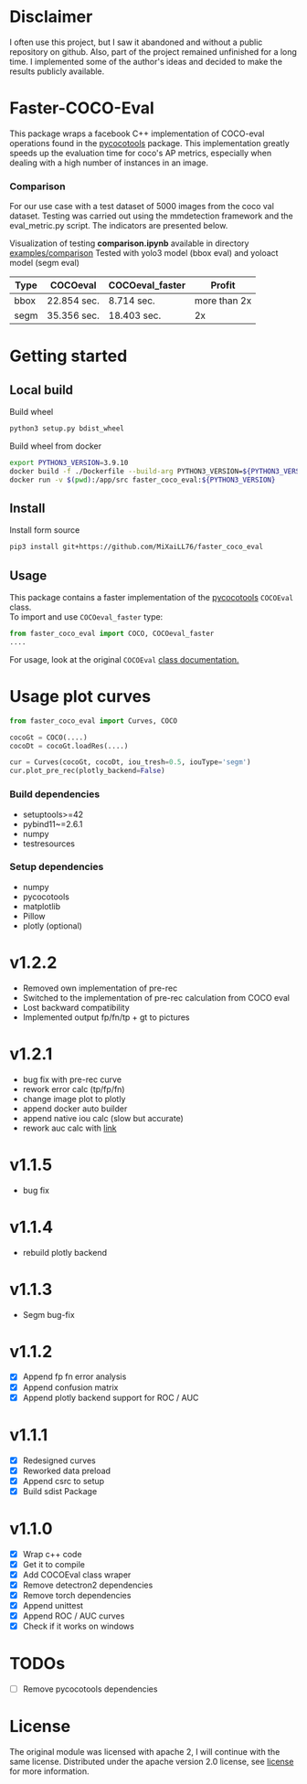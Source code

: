 # Disclaimer
I often use this project, but I saw it abandoned and without a public repository on github.
Also, part of the project remained unfinished for a long time. I implemented some of the author's ideas and decided to make the results publicly available.

# Faster-COCO-Eval 
This package wraps a facebook C++ implementation of COCO-eval operations found in the 
[pycocotools](https://github.com/cocodataset/cocoapi/tree/master/PythonAPI/pycocotools) package.
This implementation greatly speeds up the evaluation time
for coco's AP metrics, especially when dealing with a high number of instances in an image.

### Comparison

For our use case with a test dataset of 5000 images from the coco val dataset.
Testing was carried out using the mmdetection framework and the eval_metric.py script. The indicators are presented below.

Visualization of testing **comparison.ipynb** available in directory [examples/comparison](./examples/comparison/comparison.ipynb)
Tested with yolo3 model (bbox eval) and yoloact model (segm eval)

| Type | COCOeval    | COCOeval_faster | Profit       |
| ---- | ----------- | --------------- | ------------ |
| bbox | 22.854 sec. | 8.714 sec.      | more than 2x |
| segm | 35.356 sec. | 18.403 sec.     | 2x           |


# Getting started

## Local build
Build wheel
```bash
python3 setup.py bdist_wheel
```

Build wheel from docker
```bash
export PYTHON3_VERSION=3.9.10
docker build -f ./Dockerfile --build-arg PYTHON3_VERSION=${PYTHON3_VERSION} --tag faster_coco_eval:${PYTHON3_VERSION} .
docker run -v $(pwd):/app/src faster_coco_eval:${PYTHON3_VERSION}
```

## Install
Install form source  
```bash  
pip3 install git+https://github.com/MiXaiLL76/faster_coco_eval  
```  

## Usage

This package contains a faster implementation of the 
[pycocotools](https://github.com/cocodataset/cocoapi/tree/master/PythonAPI/pycocotools) `COCOEval` class.  
To import and use `COCOeval_faster` type:

````python  
from faster_coco_eval import COCO, COCOeval_faster
....
````

For usage, look at the original `COCOEval` [class documentation.](https://github.com/cocodataset/cocoapi)

# Usage plot curves
````python  
from faster_coco_eval import Curves, COCO

cocoGt = COCO(....)
cocoDt = cocoGt.loadRes(....)

cur = Curves(cocoGt, cocoDt, iou_tresh=0.5, iouType='segm')
cur.plot_pre_rec(plotly_backend=False)
````

### Build dependencies
- setuptools>=42  
- pybind11~=2.6.1  
- numpy  
- testresources  

### Setup dependencies
- numpy  
- pycocotools  
- matplotlib  
- Pillow  
- plotly (optional)  

# v1.2.2
- Removed own implementation of pre-rec  
- Switched to the implementation of pre-rec calculation from COCO eval  
- Lost backward compatibility  
- Implemented output fp/fn/tp + gt to pictures  


# v1.2.1 
- bug fix with pre-rec curve  
- rework error calc (tp/fp/fn)  
- change image plot to plotly   
- append docker auto builder  
- append native iou calc (slow but accurate)  
- rework auc calc with [link](https://towardsdatascience.com/how-to-efficiently-implement-area-under-precision-recall-curve-pr-auc-a85872fd7f14)  

# v1.1.5
- bug fix

# v1.1.4
- rebuild plotly backend

# v1.1.3
- Segm bug-fix

# v1.1.2
- [x] Append fp fn error analysis
- [x] Append confusion matrix
- [x] Append plotly backend support for ROC / AUC

# v1.1.1
- [x] Redesigned curves
- [x] Reworked data preload
- [x] Append csrc to setup
- [x] Build sdist Package

# v1.1.0
- [x] Wrap c++ code
- [x] Get it to compile
- [x] Add COCOEval class wraper
- [x] Remove detectron2 dependencies
- [x] Remove torch dependencies
- [x] Append unittest
- [x] Append ROC / AUC curves  
- [x] Check if it works on windows

# TODOs
- [ ] Remove pycocotools dependencies

# License
The original module was licensed with apache 2, I will continue with the same license.
Distributed under the apache version 2.0 license, see [license](LICENSE) for more information.
